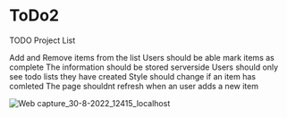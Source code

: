 # ToDo2
TODO Project List

Add and Remove items from the list
Users should be able mark items as complete
The information should be stored serverside
Users should only see todo lists they have created
Style should change if an item has comleted
The page shouldnt refresh when an user adds a new item

![Web capture_30-8-2022_12415_localhost](https://user-images.githubusercontent.com/78632562/187366822-a25df5fc-111e-4021-8cc1-fb60e9444af1.jpeg)

